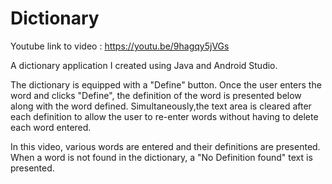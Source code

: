 # Dictionary

Youtube link to video : https://youtu.be/9hagqy5jVGs

A dictionary application I created using Java and Android Studio.

The dictionary is equipped with a "Define" button. Once the user enters the word and clicks "Define", the definition of the word is presented below along with the word defined. Simultaneously,the text area is cleared after each definition to allow the user to re-enter words without having to delete each word entered.

In this video, various words are entered and their definitions are presented. When a word is not found in the dictionary, a "No Definition found" text is presented.
